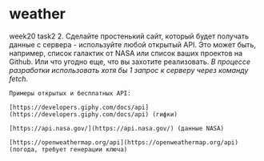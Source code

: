 # weather
week20 task2
2. Сделайте простенький сайт, который будет получать данные с сервера - используйте любой открытый API. Это может быть, например, список галактик от NASA или список ваших проектов на Github. Или что угодно еще, что вы захотите реализовать. *В процессе разработки использовать хотя бы 1 запрос к серверу через команду fetch.*
    
    Примеры открытых и бесплатных API:
    
    [https://developers.giphy.com/docs/api](https://developers.giphy.com/docs/api) (гифки)
    
    [https://api.nasa.gov/](https://api.nasa.gov/) (данные NASA)
    
    [https://openweathermap.org/api](https://openweathermap.org/api) (погода, требует генерации ключа)
